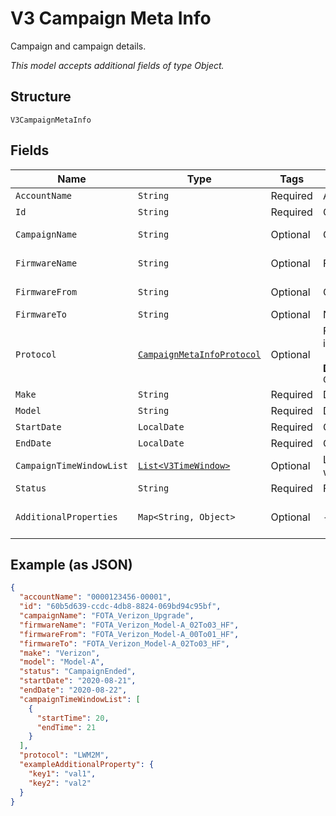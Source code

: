 
# V3 Campaign Meta Info

Campaign and campaign details.

*This model accepts additional fields of type Object.*

## Structure

`V3CampaignMetaInfo`

## Fields

| Name | Type | Tags | Description | Getter | Setter |
|  --- | --- | --- | --- | --- | --- |
| `AccountName` | `String` | Required | Account identifier. | String getAccountName() | setAccountName(String accountName) |
| `Id` | `String` | Required | Campaign identifier. | String getId() | setId(String id) |
| `CampaignName` | `String` | Optional | Campaign name. | String getCampaignName() | setCampaignName(String campaignName) |
| `FirmwareName` | `String` | Optional | Firmware name. | String getFirmwareName() | setFirmwareName(String firmwareName) |
| `FirmwareFrom` | `String` | Optional | Old firmware version. | String getFirmwareFrom() | setFirmwareFrom(String firmwareFrom) |
| `FirmwareTo` | `String` | Optional | New software version. | String getFirmwareTo() | setFirmwareTo(String firmwareTo) |
| `Protocol` | [`CampaignMetaInfoProtocol`](../../doc/models/campaign-meta-info-protocol.md) | Optional | Firmware protocol. Valid values include: LWM2M, OMD-DM.<br><br>**Default**: `CampaignMetaInfoProtocol.LW_M2M` | CampaignMetaInfoProtocol getProtocol() | setProtocol(CampaignMetaInfoProtocol protocol) |
| `Make` | `String` | Required | Device make. | String getMake() | setMake(String make) |
| `Model` | `String` | Required | Device model. | String getModel() | setModel(String model) |
| `StartDate` | `LocalDate` | Required | Campaign start date. | LocalDate getStartDate() | setStartDate(LocalDate startDate) |
| `EndDate` | `LocalDate` | Required | Campaign end date. | LocalDate getEndDate() | setEndDate(LocalDate endDate) |
| `CampaignTimeWindowList` | [`List<V3TimeWindow>`](../../doc/models/v3-time-window.md) | Optional | List of allowed campaign time windows. | List<V3TimeWindow> getCampaignTimeWindowList() | setCampaignTimeWindowList(List<V3TimeWindow> campaignTimeWindowList) |
| `Status` | `String` | Required | Firmware upgrade status. | String getStatus() | setStatus(String status) |
| `AdditionalProperties` | `Map<String, Object>` | Optional | - | Object getAdditionalProperty(String key) | additionalProperty(String key, Object value) |

## Example (as JSON)

```json
{
  "accountName": "0000123456-00001",
  "id": "60b5d639-ccdc-4db8-8824-069bd94c95bf",
  "campaignName": "FOTA_Verizon_Upgrade",
  "firmwareName": "FOTA_Verizon_Model-A_02To03_HF",
  "firmwareFrom": "FOTA_Verizon_Model-A_00To01_HF",
  "firmwareTo": "FOTA_Verizon_Model-A_02To03_HF",
  "make": "Verizon",
  "model": "Model-A",
  "status": "CampaignEnded",
  "startDate": "2020-08-21",
  "endDate": "2020-08-22",
  "campaignTimeWindowList": [
    {
      "startTime": 20,
      "endTime": 21
    }
  ],
  "protocol": "LWM2M",
  "exampleAdditionalProperty": {
    "key1": "val1",
    "key2": "val2"
  }
}
```

